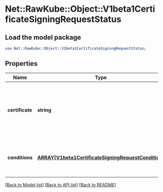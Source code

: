 # Net::RawKube::Object::V1beta1CertificateSigningRequestStatus

## Load the model package
```perl
use Net::RawKube::Object::V1beta1CertificateSigningRequestStatus;
```

## Properties
Name | Type | Description | Notes
------------ | ------------- | ------------- | -------------
**certificate** | **string** | If request was approved, the controller will place the issued certificate here. | [optional] 
**conditions** | [**ARRAY[V1beta1CertificateSigningRequestCondition]**](V1beta1CertificateSigningRequestCondition.md) | Conditions applied to the request, such as approval or denial. | [optional] 

[[Back to Model list]](../README.md#documentation-for-models) [[Back to API list]](../README.md#documentation-for-api-endpoints) [[Back to README]](../README.md)


